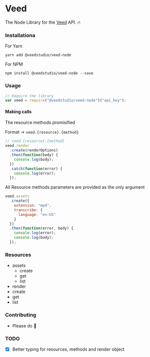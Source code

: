 # Veed

The Node Library for the [Veed](https://veed.io/api) API. 🔥

### Installationa

For Yarn
```
yarn add @veedstudio/veed-node
```
For NPM
```
npm install @veedstudio/veed-node --save
```

### Usage

```js
// Require the library
var veed = require("@veedstudio/veed-node")("api_key");
```

#### Making calls

The resource methods promisified

Format → `veed.{resource}.{method}`

```js
// veed.{resource}.{method}
veed.render
  .create(renderOptions)
  .then(function(body) {
    console.log(body);
  })
  .catch(function(error) {
    console.log(error);
  });
```

All Resource methods parameters are provided as the only argument

```js
veed.assets
  .create({
    extension: "mp4",
    transcribe: {
      language: "en-US"
    }
  })
  .then(function(error, body) {
    console.log(error);
    console.log(body);
  });
```


### Resources

* assets
  * create
  * get
  * list
* render
 * create
 * get
 * list

### Contributing

* Please do 🧡

### TODO

* [X] Better typing for resources, methods and render object
